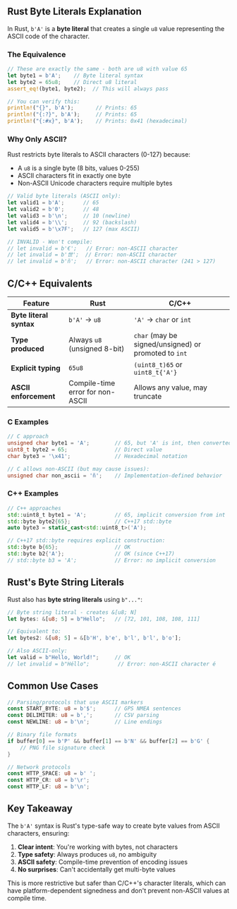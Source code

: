 ## Rust Byte Literals Explanation

In Rust, `b'A'` is a **byte literal** that creates a single `u8` value representing the ASCII code of the character.

### The Equivalence

```rust
// These are exactly the same - both are u8 with value 65
let byte1 = b'A';    // Byte literal syntax
let byte2 = 65u8;    // Direct u8 literal
assert_eq!(byte1, byte2);  // This will always pass

// You can verify this:
println!("{}", b'A');       // Prints: 65
println!("{:?}", b'A');     // Prints: 65
println!("{:#x}", b'A');    // Prints: 0x41 (hexadecimal)
```

### Why Only ASCII?

Rust restricts byte literals to ASCII characters (0-127) because:
- A `u8` is a single byte (8 bits, values 0-255)
- ASCII characters fit in exactly one byte
- Non-ASCII Unicode characters require multiple bytes

```rust
// Valid byte literals (ASCII only):
let valid1 = b'A';      // 65
let valid2 = b'0';      // 48
let valid3 = b'\n';     // 10 (newline)
let valid4 = b'\\';     // 92 (backslash)
let valid5 = b'\x7F';   // 127 (max ASCII)

// INVALID - Won't compile:
// let invalid = b'€';   // Error: non-ASCII character
// let invalid = b'世';  // Error: non-ASCII character
// let invalid = b'ñ';   // Error: non-ASCII character (241 > 127)
```

## C/C++ Equivalents

| Feature | Rust | C/C++ |
|---------|------|-------|
| **Byte literal syntax** | `b'A'` → `u8` | `'A'` → `char` or `int` |
| **Type produced** | Always `u8` (unsigned 8-bit) | `char` (may be signed/unsigned) or promoted to `int` |
| **Explicit typing** | `65u8` | `(uint8_t)65` or `uint8_t{'A'}` |
| **ASCII enforcement** | Compile-time error for non-ASCII | Allows any value, may truncate |

### C Examples
```c
// C approach
unsigned char byte1 = 'A';        // 65, but 'A' is int, then converted
uint8_t byte2 = 65;               // Direct value
char byte3 = '\x41';              // Hexadecimal notation

// C allows non-ASCII (but may cause issues):
unsigned char non_ascii = 'ñ';    // Implementation-defined behavior
```

### C++ Examples
```cpp
// C++ approaches
std::uint8_t byte1 = 'A';         // 65, implicit conversion from int
std::byte byte2{65};              // C++17 std::byte
auto byte3 = static_cast<std::uint8_t>('A');

// C++17 std::byte requires explicit construction:
std::byte b{65};                  // OK
std::byte b2{'A'};                // OK (since C++17)
// std::byte b3 = 'A';            // Error: no implicit conversion
```

## Rust's Byte String Literals

Rust also has **byte string literals** using `b"..."`:

```rust
// Byte string literal - creates &[u8; N]
let bytes: &[u8; 5] = b"Hello";   // [72, 101, 108, 108, 111]

// Equivalent to:
let bytes2: &[u8; 5] = &[b'H', b'e', b'l', b'l', b'o'];

// Also ASCII-only:
let valid = b"Hello, World!";     // OK
// let invalid = b"Héllo";         // Error: non-ASCII character é
```

## Common Use Cases

```rust
// Parsing/protocols that use ASCII markers
const START_BYTE: u8 = b'$';      // GPS NMEA sentences
const DELIMITER: u8 = b',';       // CSV parsing
const NEWLINE: u8 = b'\n';        // Line endings

// Binary file formats
if buffer[0] == b'P' && buffer[1] == b'N' && buffer[2] == b'G' {
    // PNG file signature check
}

// Network protocols
const HTTP_SPACE: u8 = b' ';
const HTTP_CR: u8 = b'\r';
const HTTP_LF: u8 = b'\n';
```

## Key Takeaway

The `b'A'` syntax is Rust's type-safe way to create byte values from ASCII characters, ensuring:
1. **Clear intent**: You're working with bytes, not characters
2. **Type safety**: Always produces `u8`, no ambiguity
3. **ASCII safety**: Compile-time prevention of encoding issues
4. **No surprises**: Can't accidentally get multi-byte values

This is more restrictive but safer than C/C++'s character literals, which can have platform-dependent signedness and don't prevent non-ASCII values at compile time.